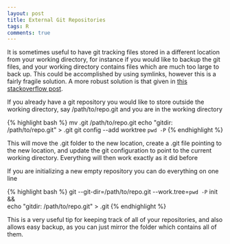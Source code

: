 ```yaml
---
layout: post
title: External Git Repositories
tags: R
comments: true
---
```


It is sometimes useful to have git tracking files stored in a different 
location from your working directory, for instance if you would like to backup 
the git files, and your working directory contains files which are much too 
large to back up.  This could be accomplished by using symlinks, however this 
is a fairly fragile solution.  A more robust solution is that given in [this 
stackoverflow post][so].

If you already have a git repository you would like to store outside the 
working directory, say /path/to/repo.git and you are in the working directory


{% highlight bash %}
mv .git /path/to/repo.git
echo "gitdir: /path/to/repo.git" > .git
git config --add worktree `pwd -P`
{% endhighlight %}

This will move the .git folder to the new location, create a .git file pointing 
to the new location, and update the git configuration to point to the current 
working directory.  Everything will then work exactly as it did before

If you are initializing a new empty repository you can do everything on one 
line


{% highlight bash %}
git --git-dir=/path/to/repo.git --work.tree=`pwd -P` init && \
  echo "gitdir: /path/to/repo.git" > .git
{% endhighlight %}

This is a very useful tip for keeping track of all of your repositories, and 
also allows easy backup, as you can just mirror the folder which contains all 
of them.

[so]: http://stackoverflow.com/questions/505467/can-i-store-the-git-folder-outside-the-files-i-want-tracked
